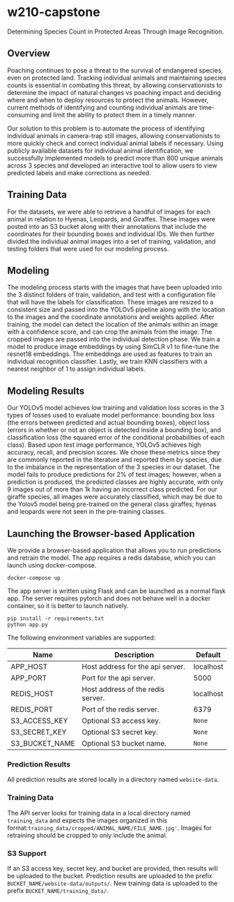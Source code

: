# w210-capstone

Determining Species Count in Protected Areas Through Image Recognition.

## Overview

Poaching continues to pose a threat to the survival of endangered species, even on protected land. Tracking individual
animals and maintaining species counts is essential in combating this threat, by allowing conservationists to determine
the impact of natural changes vs poaching impact and deciding where and when to deploy resources to protect the animals.
However, current methods of identifying and counting individual animals are time-consuming and limit the ability to
protect them in a timely manner.

Our solution to this problem is to automate the process of identifying individual animals in camera-trap still images,
allowing conservationists to more quickly check and correct individual animal labels if necessary. Using publicly
available datasets for individual animal identification, we successfully implemented models to predict more than 800
unique animals across 3 species and developed an interactive tool to allow users to view predicted labels and make
corrections as needed.

## Training Data

For the datasets, we were able to retrieve a handful of images for each animal in relation to Hyenas, Leopards, and
Giraffes. These images were posted into an S3 bucket along with their annotations that include the coordinates for their
bounding boxes and individual IDs. We then further divided the individual animal images into a set of training,
validation, and testing folders that were used for our modeling process.

## Modeling

The modeling process starts with the images that have been uploaded into the 3 distinct folders of train, validation,
and test with a configuration file that will have the labels for classification. These images are resized to a
consistent size and passed into the YOLOv5 pipeline along with the location to the images and the coordinate annotations
and weights applied. After training, the model can detect the location of the animals within an image with a confidence
score, and can crop the animals from the image. The cropped images are passed into the individual detection phase. We
train a model to produce image embeddings by using SimCLR v1 to fine-tune the resnet18 embeddings. The embeddings are
used as features to train an individual recognition classifier. Lastly, we train KNN classifiers with a nearest neighbor
of 1 to assign individual labels.

## Modeling Results

Our YOLOv5 model achieves low training and validation loss scores in the 3 types of losses used to evaluate model
performance: bounding box loss (the errors between predicted and actual bounding boxes), object loss (errors in whether
or not an object is detected inside a bounding box), and classification loss (the squared error of the conditional
probabilities of each class). Based upon test image performance, YOLOv5 achieves high accuracy, recall, and precision
scores. We chose these metrics since they are commonly reported in the literature and reported them by species, due to
the imbalance in the representation of the 3 species in our dataset. The model fails to produce predictions for 2% of
test images; however, when a prediction is produced, the predicted classes are highly accurate, with only 9 images out
of more than 1k having an incorrect class predicted. For our giraffe species, all images were accurately classified,
which may be due to the Yolov5 model being pre-trained on the general class giraffes; hyenas and leopards were not seen
in the pre-training classes.

## Launching the Browser-based Application

We provide a browser-based application that allows you to run predictions and retrain the model. The app requires a
redis database, which you can launch using docker-compose.

```shell
docker-compose up
```

The app server is written using Flask and can be launched as a normal flask app. The server requires pytorch and does
not behave well in a docker container, so it is better to launch natively.

```shell
pip install -r requirements.txt
python app.py
```

The following environment variables are supported:

| Name           | Description                       | Default   |
|----------------|-----------------------------------|-----------|
| APP_HOST       | Host address for the api server.  | localhost |
| APP_PORT       | Port for the api server.          | 5000      |
| REDIS_HOST     | Host address of the redis server. | localhost |
| REDIS_PORT     | Port of the redis server.         | 6379      |
| S3_ACCESS_KEY  | Optional S3 access key.           | `None`    |
| S3_SECRET_KEY  | Optional S3 secret key.           | `None`    |
| S3_BUCKET_NAME | Optional S3 bucket name.          | `None`    |

### Prediction Results

All prediction results are stored locally in a directory named `website-data`.

### Training Data

The API server looks for training data in a local directory named `training_data` and expects the images organized in
this format:`training_data/cropped/ANIMAL_NAME/FILE_NAME.jpg'`. Images for retraining should be cropped to only include
the animal.

### S3 Support

If an S3 access key, secret key, and bucket are provided, then results will be uploaded to the bucket. Prediction
results are uploaded to the prefix `BUCKET_NAME/website-data/outputs/`. New training data is uploaded to the
prefix `BUCKET_NAME/training_data/`.
